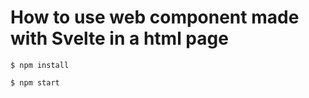 # How to use web component made with Svelte in a html page

```console
$ npm install
```

```console
$ npm start
```

